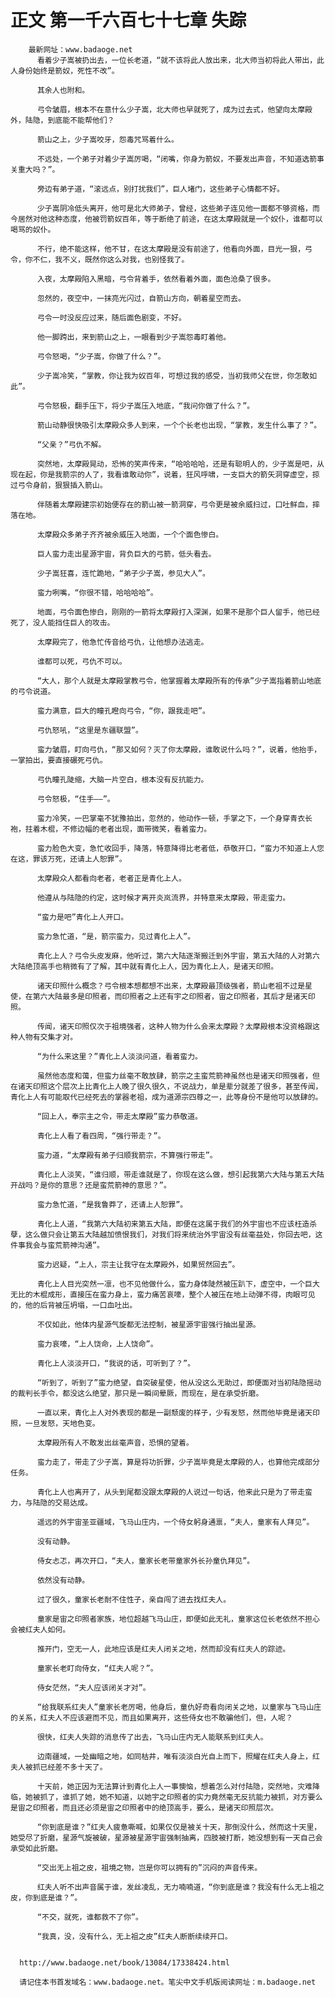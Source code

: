 # 正文 第一千六百七十七章 失踪
        最新网址：www.badaoge.net
          看着少子嵩被扔出去，一位长老道，“就不该将此人放出来，北大师当初将此人带出，此人身份始终是箭奴，死性不改”。
      
          其余人也附和。
      
          弓令皱眉，根本不在意什么少子嵩，北大师也早就死了，成为过去式，他望向太摩殿外，陆隐，到底能不能帮他们？
      
          箭山之上，少子嵩咬牙，怨毒咒骂着什么。
      
          不远处，一个弟子对着少子嵩厉喝，“闭嘴，你身为箭奴，不要发出声音，不知道选箭事关重大吗？”。
      
          旁边有弟子道，“滚远点，别打扰我们”，巨人堵门，这些弟子心情都不好。
      
          少子嵩阴冷低头离开，他可是北大师弟子，曾经，这些弟子连见他一面都不够资格，而今居然对他这种态度，他被罚箭奴百年，等于断绝了前途，在这太摩殿就是一个奴仆，谁都可以喝骂的奴仆。
      
          不行，绝不能这样，他不甘，在这太摩殿是没有前途了，他看向外面，目光一狠，弓令，你不仁，我不义，既然你这么对我，也别怪我了。
      
          入夜，太摩殿陷入黑暗，弓令背着手，依然看着外面，面色沧桑了很多。
      
          忽然的，夜空中，一抹亮光闪过，自箭山方向，朝着星空而去。
      
          弓令一时没反应过来，随后面色剧变，不好。
      
          他一脚跨出，来到箭山之上，一眼看到少子嵩怨毒盯着他。
      
          弓令怒喝，“少子嵩，你做了什么？”。
      
          少子嵩冷笑，“掌教，你让我为奴百年，可想过我的感受，当初我师父在世，你怎敢如此”。
      
          弓令怒极，翻手压下，将少子嵩压入地底，“我问你做了什么？”。
      
          箭山动静很快吸引太摩殿众多人到来，一个个长老也出现，“掌教，发生什么事了？”。
      
          “父亲？”弓仇不解。
      
          突然地，太摩殿晃动，恐怖的笑声传来，“哈哈哈哈，还是有聪明人的，少子嵩是吧，从现在起，你是我箭宗的人了，我看谁敢动你”，说着，狂风呼啸，一支巨大的箭矢洞穿虚空，掠过弓令身前，狠狠插入箭山。
      
          伴随着太摩殿建宗初始便存在的箭山被一箭洞穿，弓令更是被余威扫过，口吐鲜血，摔落在地。
      
          太摩殿众多弟子齐齐被余威压入地面，一个个面色惨白。
      
          巨人蛮力走出星源宇宙，背负巨大的弓箭，低头看去。
      
          少子嵩狂喜，连忙跪地，“弟子少子嵩，参见大人”。
      
          蛮力咧嘴，“你很不错，哈哈哈哈”。
      
          地面，弓令面色惨白，刚刚的一箭将太摩殿打入深渊，如果不是那个巨人留手，他已经死了，没人能挡住巨人的攻击。
      
          太摩殿完了，他急忙传音给弓仇，让他想办法逃走。
      
          谁都可以死，弓仇不可以。
      
          “大人，那个人就是太摩殿掌教弓令，他掌握着太摩殿所有的传承”少子嵩指着箭山地底的弓令说道。
      
          蛮力满意，巨大的瞳孔瞪向弓令，“你，跟我走吧”。
      
          弓仇怒吼，“这里是东疆联盟”。
      
          蛮力皱眉，盯向弓仇，“那又如何？灭了你太摩殿，谁敢说什么吗？”，说着，他抬手，一掌拍出，要直接碾死弓仇。
      
          弓仇瞳孔陡缩，大脑一片空白，根本没有反抗能力。
      
          弓令怒极，“住手——”。
      
          蛮力冷笑，一巴掌毫不犹豫拍出，忽然的，他动作一顿，手掌之下，一个身穿青衣长袍，拄着木棍，不修边幅的老者出现，面带微笑，看着蛮力。
      
          蛮力脸色大变，急忙收回手，降落，特意降得比老者低，恭敬开口，“蛮力不知道上人您在这，罪该万死，还请上人恕罪”。
      
          太摩殿众人都看向老者，老者正是青化上人。
      
          他遵从与陆隐的约定，这时候才离开炎岚流界，并特意来太摩殿，带走蛮力。
      
          “蛮力是吧”青化上人开口。
      
          蛮力急忙道，“是，箭宗蛮力，见过青化上人”。
      
          青化上人？弓令头皮发麻，他听过，第六大陆逐渐搬迁到外宇宙，第五大陆的人对第六大陆绝顶高手也稍微有了了解，其中就有青化上人，因为青化上人，是诸天印照。
      
          诸天印照什么概念？弓令根本想都想不出来，太摩殿最顶级强者，箭山老祖不过是星使，在第六大陆最多是印照者，而印照者之上还有宇之印照者，宙之印照者，其后才是诸天印照。
      
          传闻，诸天印照仅次于祖境强者，这种人物为什么会来太摩殿？太摩殿根本没资格跟这种人物有交集才对。
      
          “为什么来这里？”青化上人淡淡问道，看着蛮力。
      
          虽然他态度和蔼，但蛮力丝毫不敢放肆，箭宗之主蛮荒箭神虽然也是诸天印照强者，但在诸天印照这个层次上比青化上人晚了很久很久，不说战力，单是辈分就差了很多，甚至传闻，青化上人有可能取代已经死去的掌器老祖，成为道源宗四尊之一，此等身份不是他可以放肆的。
      
          “回上人，奉宗主之令，带走太摩殿”蛮力恭敬道。
      
          青化上人看了看四周，“强行带走？”。
      
          蛮力道，“太摩殿有弟子归顺我箭宗，不算强行带走”。
      
          青化上人淡笑，“谁归顺，带走谁就是了，你现在这么做，想引起我第六大陆与第五大陆开战吗？是你的意思？还是蛮荒箭神的意思？”。
      
          蛮力急忙道，“是我鲁莽了，还请上人恕罪”。
      
          青化上人道，“我第六大陆初来第五大陆，即便在这属于我们的外宇宙也不应该枉造杀孽，这么做只会让第五大陆越加愤恨我们，对我们将来统治外宇宙没有丝毫益处，你回去吧，这件事我会与蛮荒箭神沟通”。
      
          蛮力迟疑，“上人，宗主让我守在太摩殿外，如果贸然回去”。
      
          青化上人目光突然一凛，也不见他做什么，蛮力身体陡然被压趴下，虚空中，一个巨大无比的木棍成形，直接压在蛮力身上，蛮力痛苦哀嚎，整个人被压在地上动弹不得，肉眼可见的，他的后背被压坍塌，一口血吐出。
      
          不仅如此，他体内星源气旋都无法控制，被星源宇宙强行抽出星源。
      
          蛮力哀嚎，“上人饶命，上人饶命”。
      
          青化上人淡淡开口，“我说的话，可听到了？”。
      
          “听到了，听到了”蛮力绝望，自突破星使，他从没这么无助过，即便面对当初陆隐摇动的裁判长手令，都没这么绝望，那只是一瞬间晕厥，而现在，是在承受折磨。
      
          一直以来，青化上人对外表现的都是一副颓废的样子，少有发怒，然而他毕竟是诸天印照，一旦发怒，天地色变。
      
          太摩殿所有人不敢发出丝毫声音，恐惧的望着。
      
          蛮力走了，带走了少子嵩，算是将功折罪，少子嵩毕竟是太摩殿的人，也算他完成部分任务。
      
          青化上人也离开了，从头到尾都没跟太摩殿的人说过一句话，他来此只是为了带走蛮力，与陆隐的交易达成。
      
          遥远的外宇宙圣亚疆域，飞马山庄内，一个侍女躬身通禀，“夫人，童家有人拜见”。
      
          没有动静。
      
          侍女忐忑，再次开口，“夫人，童家长老带童家外长孙童仇拜见”。
      
          依然没有动静。
      
          过了很久，童家长老耐不住性子，亲自闯了进去找红夫人。
      
          童家是宙之印照者家族，地位超越飞马山庄，即便如此无礼，童家这位长老依然不担心会被红夫人如何。
      
          推开门，空无一人，此地应该是红夫人闭关之地，然而却没有红夫人的踪迹。
      
          童家长老盯向侍女，“红夫人呢？”。
      
          侍女茫然，“夫人应该闭关才对”。
      
          “给我联系红夫人”童家长老厉喝，他身后，童仇好奇看向闭关之地，以童家与飞马山庄的关系，红夫人不应该避而不见，而且如果离开，这些侍女也不敢骗他们，但，人呢？
      
          很快，红夫人失踪的消息传了出去，飞马山庄内无人能联系到红夫人。
      
          边南疆域，一处幽暗之地，如同枯井，唯有淡淡白光自上而下，照耀在红夫人身上，红夫人被抓已经差不多十天了。
      
          十天前，她正因为无法算计到青化上人一事懊恼，想着怎么对付陆隐，突然地，灾难降临，她被抓了，谁抓了她，她不知道，以她宇之印照者的实力竟然毫无反抗能力被抓，对方要么是宙之印照者，而且还必须是宙之印照者中的绝顶高手，要么，是诸天印照层次。
      
          “你到底是谁？”红夫人疲惫嘶喊，如果仅仅是被关十天，那倒没什么，然而这十天里，她受尽了折磨，星源气旋被破，星源被星源宇宙强制抽离，四肢被打断，她没想到有一天自己会承受如此折磨。
      
          “交出无上祖之皮，祖境之物，岂是你可以拥有的”沉闷的声音传来。
      
          红夫人听不出声音属于谁，发丝凌乱，无力喃喃道，“你到底是谁？我没有什么无上祖之皮，你到底是谁？”。
      
          “不交，就死，谁都救不了你”。
      
          “我真，没，没有什么，无上祖之皮”红夫人断断续续开口。
      
      
      http://www.badaoge.net/book/13084/17338424.html
      
      请记住本书首发域名：www.badaoge.net。笔尖中文手机版阅读网址：m.badaoge.net
